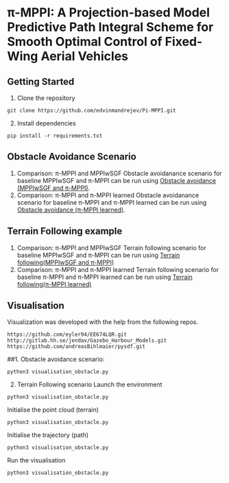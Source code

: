 # π-MPPI: A Projection-based Model Predictive Path Integral Scheme for Smooth Optimal Control of Fixed-Wing Aerial Vehicles

## Getting Started
1. Clone the repository
```
git clone https://github.com/edvinmandrejev/Pi-MPPI.git
```
2. Install dependencies
```
pip install -r requirements.txt
```
## Obstacle Avoidance Scenario
1. Comparison: π-MPPI and MPPIwSGF
   Obstacle avoidanance scenario for baseline MPPIwSGF and π-MPPI can be run using [Obstacle avoidance (MPPIwSGF and π-MPPI)](https://github.com/edvinmandrejev/Pi-MPPI/blob/main/Obstacle%20Avoidance/Comparison%3A%20Pi-MPPI%20and%20Baseline-MPPIwSGF/obstacle_avoidance.ipynb).
2. Comparison: π-MPPI and π-MPPI learned
   Obstacle avoidanance scenario for baseline π-MPPI and π-MPPI learned can be run using [Obstacle avoidance (π-MPPI learned)](https://github.com/edvinmandrejev/Pi-MPPI/blob/main/Obstacle%20Avoidance/Comparison%3A%20PI-MPPI%20learned/obst_avoidance_comparison_learned_vs_proj.ipynb).
## Terrain Following example
1. Comparison: π-MPPI and MPPIwSGF
  Terrain following scenario for baseline MPPIwSGF and π-MPPI can be run using [Terrain following(MPPIwSGF and π-MPPI)](https://github.com/edvinmandrejev/Pi-MPPI/blob/main/Terrain%20Following/Comparison%3A%20Pi-MPPI%20and%20Baseline-MPPIwSGF/terrain_following.ipynb)
2. Comparison: π-MPPI and π-MPPI learned
  Terrain following scenario for baseline π-MPPI and π-MPPI learned can be run using [Terrain following(π-MPPI learned)](https://github.com/edvinmandrejev/Pi-MPPI/blob/main/Terrain%20Following/Comparison%3A%20PI-MPPI%20learned/terrain_baseline_learned_comparison.ipynb)

## Visualisation
Visualization was developed with the help from the following repos.
```
https://github.com/eyler94/EE674LQR.git
http://gitlab.hh.se/jendav/Gazebo_Harbour_Models.git
https://github.com/andreasBihlmaier/pysdf.git
```
##1. Obstacle avoidance scenario:
```
python3 visualisation_obstacle.py
```
2. Terrain Following scenario
Launch the environment
```
python3 visualisation_obstacle.py
```
Initialise the point cloud (terrain)
```
python3 visualisation_obstacle.py
```
Initialise the trajectory (path)
```
python3 visualisation_obstacle.py
```
Run the visualisation
```
python3 visualisation_obstacle.py
```
   
